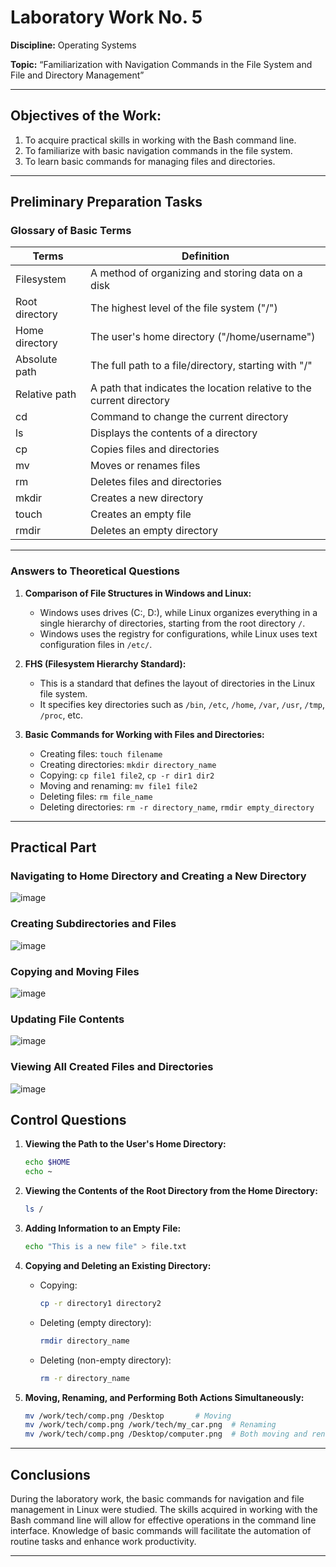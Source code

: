 # Laboratory Work No. 5

**Discipline:** Operating Systems    

**Topic:** “Familiarization with Navigation Commands in the File System and File and Directory Management”

---

## Objectives of the Work: 
1. To acquire practical skills in working with the Bash command line.
2. To familiarize with basic navigation commands in the file system.
3. To learn basic commands for managing files and directories.

---

## Preliminary Preparation Tasks

### Glossary of Basic Terms

| Terms               | Definition                                                                  |
|---------------------|-----------------------------------------------------------------------------|
| Filesystem           | A method of organizing and storing data on a disk                          |
| Root directory       | The highest level of the file system ("/")                                 |
| Home directory       | The user's home directory ("/home/username")                               |
| Absolute path        | The full path to a file/directory, starting with "/"                       |
| Relative path        | A path that indicates the location relative to the current directory       |
| cd                   | Command to change the current directory                                     |
| ls                   | Displays the contents of a directory                                        |
| cp                   | Copies files and directories                                                |
| mv                   | Moves or renames files                                                     |
| rm                   | Deletes files and directories                                              |
| mkdir                | Creates a new directory                                                    |
| touch                | Creates an empty file                                                      |
| rmdir                | Deletes an empty directory                                                 |

---

### Answers to Theoretical Questions

1. **Comparison of File Structures in Windows and Linux:**
   - Windows uses drives (C:, D:), while Linux organizes everything in a single hierarchy of directories, starting from the root directory `/`.
   - Windows uses the registry for configurations, while Linux uses text configuration files in `/etc/`.

2. **FHS (Filesystem Hierarchy Standard):**
   - This is a standard that defines the layout of directories in the Linux file system.
   - It specifies key directories such as `/bin`, `/etc`, `/home`, `/var`, `/usr`, `/tmp`, `/proc`, etc.

3. **Basic Commands for Working with Files and Directories:**
   - Creating files: `touch filename`
   - Creating directories: `mkdir directory_name`
   - Copying: `cp file1 file2`, `cp -r dir1 dir2`
   - Moving and renaming: `mv file1 file2`
   - Deleting files: `rm file_name`
   - Deleting directories: `rm -r directory_name`, `rmdir empty_directory`

---

## Practical Part

### Navigating to Home Directory and Creating a New Directory
![image](https://github.com/user-attachments/assets/53b27122-e779-415a-b2cf-3db60af82aad)


### Creating Subdirectories and Files
![image](https://github.com/user-attachments/assets/35562fd0-c2a8-4dd6-83f8-93a0bc97444f)


### Copying and Moving Files
![image](https://github.com/user-attachments/assets/cc4fdbd7-9a2a-4bbc-92b1-97a35f7159d5)


### Updating File Contents
![image](https://github.com/user-attachments/assets/ffe7cba1-d926-4dcf-b733-33a9c81fbd2e)


### Viewing All Created Files and Directories
![image](https://github.com/user-attachments/assets/5b4feb4f-0b07-4061-914d-aed2a26b81ca)


## Control Questions 

1. **Viewing the Path to the User's Home Directory:**
   ```bash
   echo $HOME
   echo ~
   ```

2. **Viewing the Contents of the Root Directory from the Home Directory:**
   ```bash
   ls /
   ```

3. **Adding Information to an Empty File:**
   ```bash
   echo "This is a new file" > file.txt
   ```

4. **Copying and Deleting an Existing Directory:**
   - Copying:
     ```bash
     cp -r directory1 directory2
     ```
   - Deleting (empty directory):
     ```bash
     rmdir directory_name
     ```
   - Deleting (non-empty directory):
     ```bash
     rm -r directory_name
     ```

5. **Moving, Renaming, and Performing Both Actions Simultaneously:**
   ```bash
   mv /work/tech/comp.png /Desktop       # Moving
   mv /work/tech/comp.png /work/tech/my_car.png  # Renaming
   mv /work/tech/comp.png /Desktop/computer.png  # Both moving and renaming
   ```

---

## Conclusions

During the laboratory work, the basic commands for navigation and file management in Linux were studied. The skills acquired in working with the Bash command line will allow for effective operations in the command line interface. Knowledge of basic commands will facilitate the automation of routine tasks and enhance work productivity.

---


